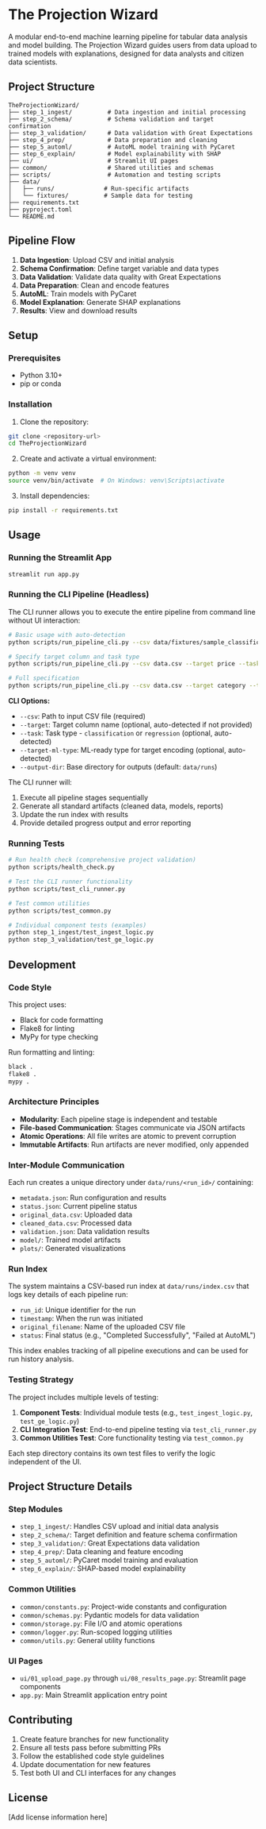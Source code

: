 # The Projection Wizard

A modular end-to-end machine learning pipeline for tabular data analysis and model building. The Projection Wizard guides users from data upload to trained models with explanations, designed for data analysts and citizen data scientists.

## Project Structure

```
TheProjectionWizard/
├── step_1_ingest/          # Data ingestion and initial processing
├── step_2_schema/          # Schema validation and target confirmation
├── step_3_validation/      # Data validation with Great Expectations
├── step_4_prep/            # Data preparation and cleaning
├── step_5_automl/          # AutoML model training with PyCaret
├── step_6_explain/         # Model explainability with SHAP
├── ui/                     # Streamlit UI pages
├── common/                 # Shared utilities and schemas
├── scripts/                # Automation and testing scripts
├── data/
│   ├── runs/              # Run-specific artifacts
│   └── fixtures/          # Sample data for testing
├── requirements.txt
├── pyproject.toml
└── README.md
```

## Pipeline Flow

1. **Data Ingestion**: Upload CSV and initial analysis
2. **Schema Confirmation**: Define target variable and data types
3. **Data Validation**: Validate data quality with Great Expectations
4. **Data Preparation**: Clean and encode features
5. **AutoML**: Train models with PyCaret
6. **Model Explanation**: Generate SHAP explanations
7. **Results**: View and download results

## Setup

### Prerequisites
- Python 3.10+
- pip or conda

### Installation

1. Clone the repository:
```bash
git clone <repository-url>
cd TheProjectionWizard
```

2. Create and activate a virtual environment:
```bash
python -m venv venv
source venv/bin/activate  # On Windows: venv\Scripts\activate
```

3. Install dependencies:
```bash
pip install -r requirements.txt
```

## Usage

### Running the Streamlit App
```bash
streamlit run app.py
```

### Running the CLI Pipeline (Headless)

The CLI runner allows you to execute the entire pipeline from command line without UI interaction:

```bash
# Basic usage with auto-detection
python scripts/run_pipeline_cli.py --csv data/fixtures/sample_classification.csv

# Specify target column and task type
python scripts/run_pipeline_cli.py --csv data.csv --target price --task regression

# Full specification
python scripts/run_pipeline_cli.py --csv data.csv --target category --task classification --target-ml-type multiclass_text_labels
```

**CLI Options:**
- `--csv`: Path to input CSV file (required)
- `--target`: Target column name (optional, auto-detected if not provided)
- `--task`: Task type - `classification` or `regression` (optional, auto-detected)
- `--target-ml-type`: ML-ready type for target encoding (optional, auto-detected)
- `--output-dir`: Base directory for outputs (default: `data/runs`)

The CLI runner will:
1. Execute all pipeline stages sequentially
2. Generate all standard artifacts (cleaned data, models, reports)
3. Update the run index with results
4. Provide detailed progress output and error reporting

### Running Tests
```bash
# Run health check (comprehensive project validation)
python scripts/health_check.py

# Test the CLI runner functionality
python scripts/test_cli_runner.py

# Test common utilities
python scripts/test_common.py

# Individual component tests (examples)
python step_1_ingest/test_ingest_logic.py
python step_3_validation/test_ge_logic.py
```

## Development

### Code Style
This project uses:
- Black for code formatting
- Flake8 for linting
- MyPy for type checking

Run formatting and linting:
```bash
black .
flake8 .
mypy .
```

### Architecture Principles

- **Modularity**: Each pipeline stage is independent and testable
- **File-based Communication**: Stages communicate via JSON artifacts
- **Atomic Operations**: All file writes are atomic to prevent corruption
- **Immutable Artifacts**: Run artifacts are never modified, only appended

### Inter-Module Communication

Each run creates a unique directory under `data/runs/<run_id>/` containing:
- `metadata.json`: Run configuration and results
- `status.json`: Current pipeline status
- `original_data.csv`: Uploaded data
- `cleaned_data.csv`: Processed data
- `validation.json`: Data validation results
- `model/`: Trained model artifacts
- `plots/`: Generated visualizations

### Run Index

The system maintains a CSV-based run index at `data/runs/index.csv` that logs key details of each pipeline run:
- `run_id`: Unique identifier for the run
- `timestamp`: When the run was initiated
- `original_filename`: Name of the uploaded CSV file
- `status`: Final status (e.g., "Completed Successfully", "Failed at AutoML")

This index enables tracking of all pipeline executions and can be used for run history analysis.

### Testing Strategy

The project includes multiple levels of testing:

1. **Component Tests**: Individual module tests (e.g., `test_ingest_logic.py`, `test_ge_logic.py`)
2. **CLI Integration Test**: End-to-end pipeline testing via `test_cli_runner.py`
3. **Common Utilities Test**: Core functionality testing via `test_common.py`

Each step directory contains its own test files to verify the logic independent of the UI.

## Project Structure Details

### Step Modules
- `step_1_ingest/`: Handles CSV upload and initial data analysis
- `step_2_schema/`: Target definition and feature schema confirmation
- `step_3_validation/`: Great Expectations data validation
- `step_4_prep/`: Data cleaning and feature encoding
- `step_5_automl/`: PyCaret model training and evaluation
- `step_6_explain/`: SHAP-based model explainability

### Common Utilities
- `common/constants.py`: Project-wide constants and configuration
- `common/schemas.py`: Pydantic models for data validation
- `common/storage.py`: File I/O and atomic operations
- `common/logger.py`: Run-scoped logging utilities
- `common/utils.py`: General utility functions

### UI Pages
- `ui/01_upload_page.py` through `ui/08_results_page.py`: Streamlit page components
- `app.py`: Main Streamlit application entry point

## Contributing

1. Create feature branches for new functionality
2. Ensure all tests pass before submitting PRs
3. Follow the established code style guidelines
4. Update documentation for new features
5. Test both UI and CLI interfaces for any changes

## License

[Add license information here] 